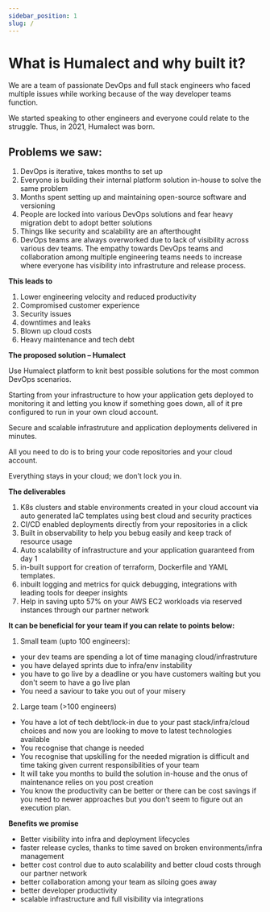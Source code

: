 ```yaml
---
sidebar_position: 1
slug: /
---
```


# What is Humalect and why built it?

We are a team of passionate DevOps and full stack engineers who faced multiple issues while working because of the way developer teams function.

We started speaking to other engineers and everyone could relate to the struggle. Thus, in 2021, Humalect was born.

## **Problems we saw:**

1. DevOps is iterative, takes months to set up
2. Everyone is building their internal platform solution in-house to solve the same problem
3. Months spent setting up and maintaining open-source software and versioning
4. People are locked into various DevOps solutions and fear heavy migration debt to adopt better solutions
5. Things like security and scalability are an afterthought
6. DevOps teams are always overworked due to lack of visibility across various dev teams. The empathy towards DevOps teams and collaboration among multiple engineering teams needs to increase where everyone has visibility into infrastruture and release process.

**This leads to**

1. Lower engineering velocity and reduced productivity
2. Compromised customer experience
3. Security issues
4. downtimes and leaks
5. Blown up cloud costs
6. Heavy maintenance and tech debt

**The proposed solution – Humalect**

Use Humalect platform to knit best possible solutions for the most common DevOps scenarios.

Starting from your infrastructure to how your application gets deployed to monitoring it and letting you know if something goes down, all of it pre configured to run in your own cloud account.

Secure and scalable infrastruture and application deployments delivered in minutes.

All you need to do is to bring your code repositories and your cloud account.

Everything stays in your cloud; we don’t lock you in.

**The deliverables**

1. K8s clusters and stable environments created in your cloud account via auto generated IaC templates using best cloud and security practices
2. CI/CD enabled deployments directly from your repositories in a click
3. Built in observability to help you bebug easily and keep track of resource usage
4. Auto scalability of infrastructure and your application guaranteed from day 1
6. in-built support for creation of terraform, Dockerfile and YAML templates.
7. inbuilt logging and metrics for quick debugging, integrations with leading tools for deeper insights
8. Help in saving upto 57% on your AWS EC2 workloads via reserved instances through our partner network

**It can be beneficial for your team if you can relate to points below:**

1. Small team (upto 100 engineers):
- your dev teams are spending a lot of time managing cloud/infrastruture
- you have delayed sprints due to infra/env instability
- you have to go live by a deadline or you have customers waiting but you don't seem to have a go live plan
- You need a saviour to take you out of your misery

2. Large team (>100 engineers)
- You have a lot of tech debt/lock-in due to your past stack/infra/cloud choices and now you are looking to move to latest technologies available
- You recognise that change is needed
- You recognise that upskilling for the needed migration is difficult and time taking given current responsibilities of your team
- It will take you months to build the solution in-house and the onus of maintenance relies on you post creation
- You know the productivity can be better or there can be cost savings if you need to newer approaches but you don't seem to figure out an execution plan.

**Benefits we promise**
- Better visibility into infra and deployment lifecycles
- faster release cycles, thanks to time saved on broken environments/infra management
- better cost control due to auto scalability and better cloud costs through our partner network
- better collaboration among your team as siloing goes away
- better developer productivity
- scalable infrastructure and full visibility via integrations
